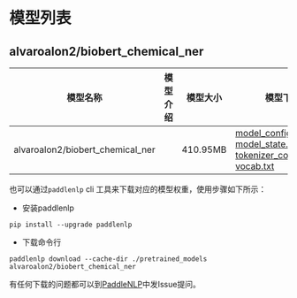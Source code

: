 #  模型列表

## alvaroalon2/biobert_chemical_ner

| 模型名称 | 模型介绍 | 模型大小  | 模型下载 |
| --- | --- | --- | --- |
|alvaroalon2/biobert_chemical_ner|  | 410.95MB | [model_config.json](https://bj.bcebos.com/paddlenlp/models/community/alvaroalon2/biobert_chemical_ner/model_config.json)<br>[model_state.pdparams](https://bj.bcebos.com/paddlenlp/models/community/alvaroalon2/biobert_chemical_ner/model_state.pdparams)<br>[tokenizer_config.json](https://bj.bcebos.com/paddlenlp/models/community/alvaroalon2/biobert_chemical_ner/tokenizer_config.json)<br>[vocab.txt](https://bj.bcebos.com/paddlenlp/models/community/alvaroalon2/biobert_chemical_ner/vocab.txt) |

也可以通过`paddlenlp` cli 工具来下载对应的模型权重，使用步骤如下所示：

* 安装paddlenlp

```shell
pip install --upgrade paddlenlp
```

* 下载命令行

```shell
paddlenlp download --cache-dir ./pretrained_models alvaroalon2/biobert_chemical_ner
```

有任何下载的问题都可以到[PaddleNLP](https://github.com/PaddlePaddle/PaddleNLP)中发Issue提问。